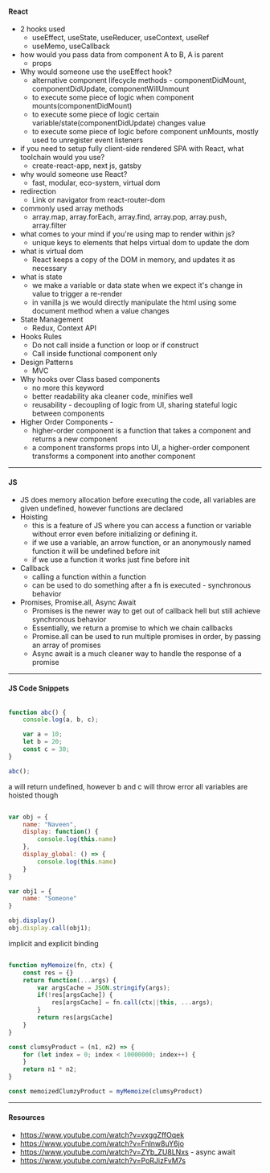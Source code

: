 #### React

- 2 hooks used
    - useEffect, useState, useReducer, useContext, useRef
    - useMemo, useCallback
- how would you pass data from component A to B, A is parent
    - props
- Why would someone use the useEffect hook?
    - alternative component lifecycle methods - componentDidMount, componentDidUpdate, componentWillUnmount
    - to execute some piece of logic when component mounts(componentDidMount)
    - to execute some piece of logic certain variable/state(componentDidUpdate) changes value
    - to execute some piece of logic before component unMounts, mostly used to unregister event listeners
- if you need to setup fully client-side rendered SPA with React, what toolchain would you use?
    - create-react-app, next js, gatsby
- why would someone use React?
    - fast, modular, eco-system, virtual dom
- redirection
    - Link or navigator from react-router-dom
- commonly used array methods
    - array.map, array.forEach, array.find, array.pop, array.push, array.filter
- what comes to your mind if you're using map to render within js?
    - unique keys to elements that helps virtual dom to update the dom
- what is virtual dom
    - React keeps a copy of the DOM in memory, and updates it as necessary
- what is state
    - we make a variable or data state when we expect it's change in value to trigger a re-render
    - in vanilla js we would directly manipulate the html using some document method when a value changes
- State Management
    - Redux, Context API
- Hooks Rules
    - Do not call inside a function or loop or if construct
    - Call inside functional component only
- Design Patterns
    - MVC
- Why hooks over Class based components
    - no more this keyword
    - better readability aka cleaner code, minifies well
    - reusability - decoupling of logic from UI, sharing stateful logic between components
- Higher Order Components -
    - higher-order component is a function that takes a component and returns a new component
    - a component transforms props into UI, a higher-order component transforms a component into another component

---
#### JS
- JS does memory allocation before executing the code, all variables are given undefined, however functions are declared
- Hoisting
    - this is a feature of JS where you can access a function or variable without error even before initializing or defining it.
    - if we use a variable, an arrow function, or an anonymously named function it will be undefined before init
    - if we use a function it works just fine before init
- Callback
    - calling a function within a function
    - can be used to do something after a fn is executed - synchronous behavior
- Promises, Promise.all, Async Await
    - Promises is the newer way to get out of callback hell but still achieve synchronous behavior
    - Essentially, we return a promise to which we chain callbacks
    - Promise.all can be used to run multiple promises in order, by passing an array of promises
    - Async await is a much cleaner way to handle the response of a promise

---
#### JS Code Snippets

```js

function abc() {
    console.log(a, b, c);

    var a = 10;
    let b = 20;
    const c = 30;
}

abc();

```
a will return undefined, however b and c will throw error
all variables are hoisted though


```js

var obj = {
    name: "Naveen",
    display: function() {
        console.log(this.name)
    },
    display_global: () => {
        console.log(this.name)
    }
}

var obj1 = { 
    name: "Someone"
}

obj.display()
obj.display.call(obj1);
```
implicit and explicit binding

```js

function myMemoize(fn, ctx) {
    const res = {}
    return function(...args) {
        var argsCache = JSON.stringify(args);
        if(!res[argsCache]) {
            res[argsCache] = fn.call(ctx||this, ...args);
        }
        return res[argsCache]
    }
}

const clumsyProduct = (n1, n2) => {
    for (let index = 0; index < 10000000; index++) {
    }
    return n1 * n2;
}

const memoizedClumzyProduct = myMemoize(clumsyProduct)

```

---
#### Resources
- https://www.youtube.com/watch?v=vxggZffOqek
- https://www.youtube.com/watch?v=Fnlnw8uY6jo
- https://www.youtube.com/watch?v=ZYb_ZU8LNxs - async await
- https://www.youtube.com/watch?v=PoRJizFvM7s